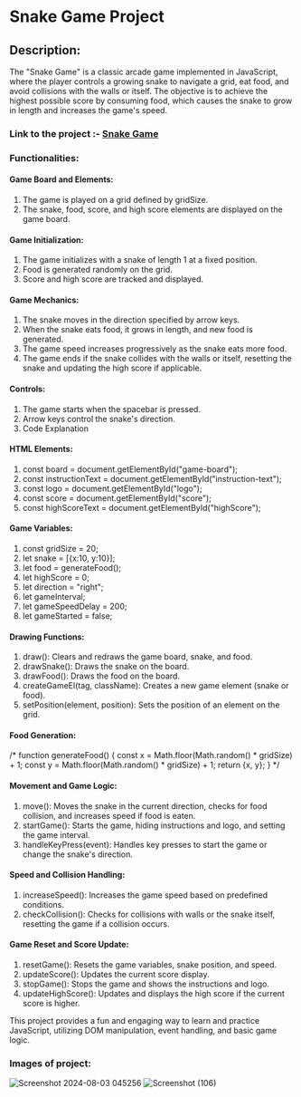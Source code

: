 # Snake Game Project
## Description:
The "Snake Game" is a classic arcade game implemented in JavaScript, where the player controls a growing snake to navigate a grid, eat food, and avoid collisions with the walls or itself. The objective is to achieve the highest possible score by consuming food, which causes the snake to grow in length and increases the game's speed.

### Link to the project :- [Snake Game](snakegameam.netlify.app)

### Functionalities:
#### Game Board and Elements:
1. The game is played on a grid defined by gridSize.
2. The snake, food, score, and high score elements are displayed on the game board.

#### Game Initialization:
1. The game initializes with a snake of length 1 at a fixed position.
2. Food is generated randomly on the grid.
3. Score and high score are tracked and displayed.

#### Game Mechanics:
1. The snake moves in the direction specified by arrow keys.
2. When the snake eats food, it grows in length, and new food is generated.
3. The game speed increases progressively as the snake eats more food.
4. The game ends if the snake collides with the walls or itself, resetting the snake and updating the high score if applicable.

#### Controls:
1. The game starts when the spacebar is pressed.
2. Arrow keys control the snake's direction.
3. Code Explanation

#### HTML Elements:
1. const board = document.getElementById("game-board");
2. const instructionText = document.getElementById("instruction-text");
3. const logo = document.getElementById("logo");
4. const score = document.getElementById("score");
5. const highScoreText = document.getElementById("highScore");

#### Game Variables:
1. const gridSize = 20;
2. let snake = [{x:10, y:10}];
3. let food = generateFood();
4. let highScore = 0;
5. let direction = "right";
6. let gameInterval;
7. let gameSpeedDelay = 200;
8. let gameStarted = false;

#### Drawing Functions:
1. draw(): Clears and redraws the game board, snake, and food.
2. drawSnake(): Draws the snake on the board.
3. drawFood(): Draws the food on the board.
4. createGameEl(tag, className): Creates a new game element (snake or food).
5. setPosition(element, position): Sets the position of an element on the grid.

#### Food Generation:
/* function generateFood() {
    const x = Math.floor(Math.random() * gridSize) + 1;
    const y = Math.floor(Math.random() * gridSize) + 1;
    return {x, y};
} */

#### Movement and Game Logic:
1. move(): Moves the snake in the current direction, checks for food collision, and increases speed if food is eaten.
2. startGame(): Starts the game, hiding instructions and logo, and setting the game interval.
3. handleKeyPress(event): Handles key presses to start the game or change the snake's direction.

#### Speed and Collision Handling:
1. increaseSpeed(): Increases the game speed based on predefined conditions.
2. checkCollision(): Checks for collisions with walls or the snake itself, resetting the game if a collision occurs.

#### Game Reset and Score Update:
1. resetGame(): Resets the game variables, snake position, and speed.
2. updateScore(): Updates the current score display.
3. stopGame(): Stops the game and shows the instructions and logo.
4. updateHighScore(): Updates and displays the high score if the current score is higher.

This project provides a fun and engaging way to learn and practice JavaScript, utilizing DOM manipulation, event handling, and basic game logic.

### Images of project:

![Screenshot 2024-08-03 045256](https://github.com/user-attachments/assets/52d5f238-9597-4ce1-afd8-6d75e6b98bfd)
![Screenshot (106)](https://github.com/user-attachments/assets/61a9843f-1676-4b2d-b9df-b2cce1024753)

